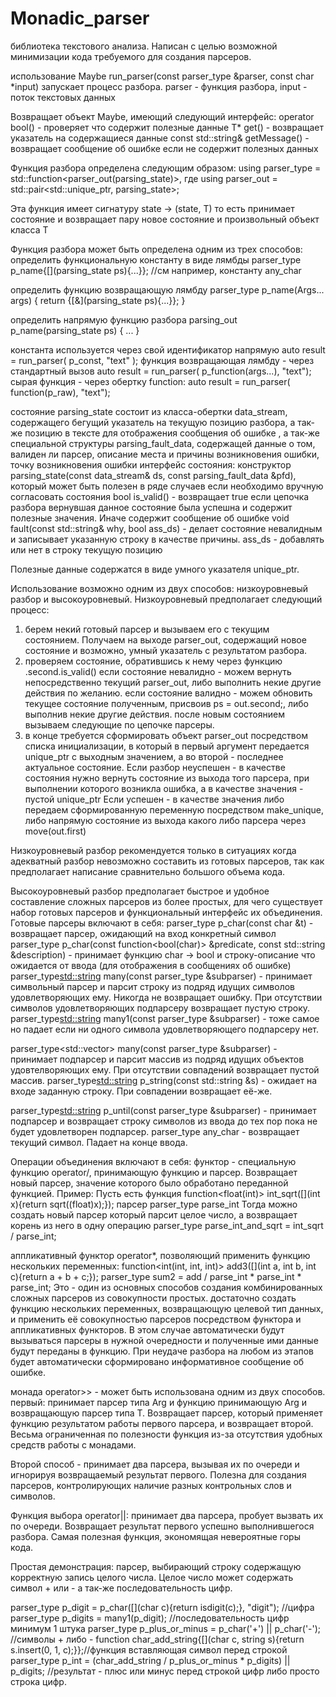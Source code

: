 # Monadic_parser

библиотека текстового анализа.
Написан с целью возможной минимизации кода требуемого для создания парсеров.

использование
Maybe<T> run_parser(const parser_type<T> &parser, const char *input)
запускает процесс разбора. parser - функция разбора, input - поток текстовых данных

Возвращает объект Maybe<T>, имеющий следующий интерфейс:
operator bool() - проверяет что содержит полезные данные
T* get() - возвращает указатель на содержащиеся данные
const std::string& getMessage() - возвращает сообщение об ошибке если не содержит полезных данных

Функция разбора определена следующим образом:
using parser_type = std::function<parser_out<T>(parsing_state)>, где
using parser_out = std::pair<std::unique_ptr<T>, parsing_state>;

Эта функция имеет сигнатуру 
  state -> (state, T)
то есть принимает состояние и возвращает пару новое состояние и произвольный объект класса T

Функция разбора может быть определена одним из трех способов:
определить функциональную константу в виде лямбды
parser_type<T> p_name{[](parsing_state ps){...}}; //см например, константу any_char

определить функцию возвращающую лямбду
parser_type<T> p_name(Args... args)
{
  return {[&](parsing_state ps){...}};
}

определить напрямую функцию разбора
parsing_out<T> p_name(parsing_state ps)
{
  ...
}

константа используется через свой идентификатор напрямую
auto result = run_parser( p_const, "text" );
функция возвращающая лямбду - через стандартный вызов
auto result = run_parser( p_function(args...), "text");
сырая функция - через обертку function:
auto result = run_parser( function(p_raw), "text");

состояние parsing_state состоит из класса-обертки data_stream, содержащего бегущий указатель на текущую позицию разбора, а так-же позицию в тексте для отображения сообщения об ошибке
, а так-же специальной структуры parsing_fault_data, содержащей данные о том, валиден ли парсер, описание места и причины возникновения ошибки, точку возникновения ошибки
интерфейс состояния:
конструктор parsing_state(const data_stream& ds, const parsing_fault_data &pfd), который может быть полезен в ряде случаев если необходимо вручную согласовать состояния
bool is_valid() - возвращает true если цепочка разбора вернувшая данное состояние была успешна и содержит полезные значения. Иначе содержит сообщение об ошибке
void fault(const std::string& why, bool ass_ds) - делает состояние невалидным и записывает указанную строку в качестве причины. ass_ds - добавлять или нет в строку текущую позицию

Полезные данные содержатся в виде умного указателя unique_ptr<T>.

Использование возможно одним из двух способов: низкоуровневый разбор и высокоуровневый.
Низкоуровневый предполагает следующий процесс:
1) берем некий готовый парсер и вызываем его с текущим состоянием. Получаем на выходе parser_out<T>, содержащий новое состояние и возможно, умный указатель с результатом разбора.
2) проверяем состояние, обратившись к нему через функцию .second.is_valid()
  если состояние невалидно - можем вернуть непосредственно текущий parser_out<T>, либо выполнить некие другие действия по желанию.
  если состояние валидно - можем обновить текущее состояние полученным, присвоив ps = out.second;, либо выполнив некие другие действия.
  после новым состоянием вызываем следующие по цепочке парсеры.
3) в конце требуется сформировать объект parser_out<T> посредством списка инициализации, в который в первый аргумент передается unique_ptr<T> с выходным значением, а во второй - последнее актуальное состояние.
Если разбор неуспешен - в качестве состояния нужно вернуть состояние из выхода того парсера, при выполнении которого возникла ошибка, а в качестве значения - пустой unique_ptr<T>
Если успешен - в качестве значения либо передаем сформированную переменную посредством make_unique<T>, либо напрямую состояние из выхода какого либо парсера через move(out.first)

Низкоуровневый разбор рекомендуется только в ситуациях когда адекватный разбор невозможно составить из готовых парсеров, так как предполагает написание сравнительно большого объема кода.

Высокоуровневый разбор предполагает быстрое и удобное составление сложных парсеров из более простых, для чего существует набор готовых парсеров и функциональный интерфейс их объединения.
Готовые парсеры включают в себя:
parser_type<char> p_char(const char &t) - возвращает парсер, ожидающий на вход конкретный символ
parser_type<char> p_char(const function<bool(char)> &predicate, const std::string &description) - принимает функцию char -> bool и строку-описание что ожидается от ввода (для отображения в сообщениях об ошибке)
parser_type<std::string> many(const parser_type<char> &subparser) - принимает символьный парсер и парсит строку из подряд идущих символов удовлетворяющих ему. Никогда не возвращает ошибку. При отсутствии символов удовлетворяющих подпарсеру возвращает пустую строку.
parser_type<std::string> many1(const parser_type<char> &subparser) - тоже самое но падает если ни одного символа удовлетворяющего подпарсеру нет.

parser_type<std::vector<T>> many(const parser_type<T> &subparser) - принимает подпарсер и парсит массив из подряд идущих объектов удовтелворяющих ему. При отсутствии совпадений возвращает пустой массив.
parser_type<std::string> p_string(const std::string &s) - ожидает на входе заданную строку. При совпадении возвращает её-же.

parser_type<std::string> p_until(const parser_type<T> &subparser) - принимает подпарсер и возвращает строку символов из ввода до тех пор пока не будет удовлетворен подпарсер.
parser_type<char> any_char - возвращает текущий символ. Падает на конце ввода.

Операции объединения включают в себя:
функтор - специальную функцию operator/, принимающую функцию и парсер. Возвращает новый парсер, значение которого было обработано переданной функцией.
Пример: 
Пусть есть функция function<float(int)> int_sqrt([](int x){return sqrt((float)x);});
парсер parser_type<int> parse_int
Тогда можно создать новый парсер который парсит целое число, а возвращает корень из него в одну операцию
parser_type<float> parse_int_and_sqrt = int_sqrt / parse_int;

аппликативный функтор operator*, позволяющий применить функцию нескольких переменных:
function<int(int, int, int)> add3([](int a, int b, int c){return a + b + c;});
parser_type<int> sum2 = add / parse_int * parse_int * parse_int;
Это - один из основных способов создания комбинированных сложных парсеров из совокупности простых.
достаточно создать функцию нескольких переменных, возвращающую целевой тип данных, и применить её совокупностью парсеров посредством функтора и аппликативных функторов.
В этом случае автоматически будут вызываться парсеры в нужной очередности и полученные ими данные будут переданы в функцию. При неудаче разбора на любом из этапов
будет автоматически сформировано информативное сообщение об ошибке.

монада operator>> - может быть использована одним из двух способов.
первый: принимает парсер типа Arg и функцию принимающую Arg и возвращающую парсер типа T. Возвращает парсер, который применяет функцию результатом работы первого парсера, и возвращает второй.
Весьма ограниченная по полезности функция из-за отсутствия удобных средств работы с монадами.

Второй способ - принимает два парсера, вызывая их по очереди и игнорируя возвращаемый результат первого. Полезна для создания парсеров, контролирующих наличие разных контрольных слов и символов.

Функция выбора operator||: принимает два парсера, пробует вызвать их по очереди. Возвращает результат первого успешно выполнившегося разбора.
Самая полезная функция, экономящая невероятные горы кода.

Простая демонстрация: парсер, выбирающий строку содержащую корректную запись целого числа. Целое число может содержать символ + или - а так-же последовательность цифр.

parser_type<char> p_digit = p_char([](char c){return isdigit(c);}, "digit");  //цифра
parser_type<string> p_digits = many1(p_digit);                                //последовательность цифр минимум 1 штука
parser_type<char> p_plus_or_minus = p_char('+') || p_char('-');               //символы + либо -
function char_add_string{[](char c, string s){return s.insert(0, 1, c);}};//функция вставляющая символ перед строкой
parser_type<string> p_int = (char_add_string / p_plus_or_minus * p_digits) || p_digits;
//результат - плюс или минус перед строкой цифр либо просто строка цифр.

